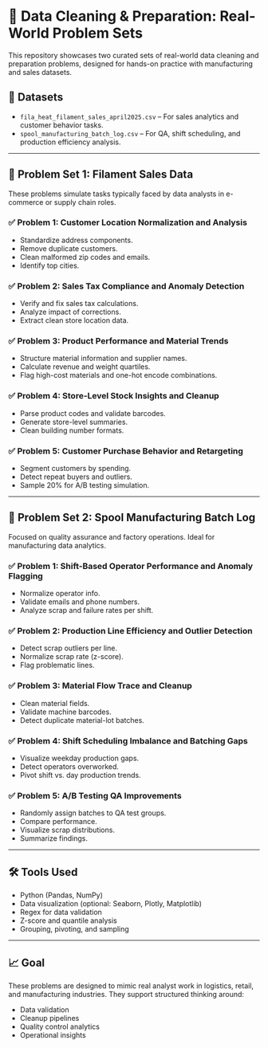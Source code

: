 # 🧪 Data Cleaning & Preparation: Real-World Problem Sets

This repository showcases two curated sets of real-world data cleaning and preparation problems, designed for hands-on practice with manufacturing and sales datasets.

## 📁 Datasets

- `fila_heat_filament_sales_april2025.csv` – For sales analytics and customer behavior tasks.
- `spool_manufacturing_batch_log.csv` – For QA, shift scheduling, and production efficiency analysis.

---

## 🧩 Problem Set 1: Filament Sales Data

These problems simulate tasks typically faced by data analysts in e-commerce or supply chain roles.

### ✅ Problem 1: Customer Location Normalization and Analysis
- Standardize address components.
- Remove duplicate customers.
- Clean malformed zip codes and emails.
- Identify top cities.

### ✅ Problem 2: Sales Tax Compliance and Anomaly Detection
- Verify and fix sales tax calculations.
- Analyze impact of corrections.
- Extract clean store location data.

### ✅ Problem 3: Product Performance and Material Trends
- Structure material information and supplier names.
- Calculate revenue and weight quartiles.
- Flag high-cost materials and one-hot encode combinations.

### ✅ Problem 4: Store-Level Stock Insights and Cleanup
- Parse product codes and validate barcodes.
- Generate store-level summaries.
- Clean building number formats.

### ✅ Problem 5: Customer Purchase Behavior and Retargeting
- Segment customers by spending.
- Detect repeat buyers and outliers.
- Sample 20% for A/B testing simulation.

---

## 🧩 Problem Set 2: Spool Manufacturing Batch Log

Focused on quality assurance and factory operations. Ideal for manufacturing data analytics.

### ✅ Problem 1: Shift-Based Operator Performance and Anomaly Flagging
- Normalize operator info.
- Validate emails and phone numbers.
- Analyze scrap and failure rates per shift.

### ✅ Problem 2: Production Line Efficiency and Outlier Detection
- Detect scrap outliers per line.
- Normalize scrap rate (z-score).
- Flag problematic lines.

### ✅ Problem 3: Material Flow Trace and Cleanup
- Clean material fields.
- Validate machine barcodes.
- Detect duplicate material-lot batches.

### ✅ Problem 4: Shift Scheduling Imbalance and Batching Gaps
- Visualize weekday production gaps.
- Detect operators overworked.
- Pivot shift vs. day production trends.

### ✅ Problem 5: A/B Testing QA Improvements
- Randomly assign batches to QA test groups.
- Compare performance.
- Visualize scrap distributions.
- Summarize findings.

---

## 🛠️ Tools Used

- Python (Pandas, NumPy)
- Data visualization (optional: Seaborn, Plotly, Matplotlib)
- Regex for data validation
- Z-score and quantile analysis
- Grouping, pivoting, and sampling

---

## 📈 Goal

These problems are designed to mimic real analyst work in logistics, retail, and manufacturing industries. They support structured thinking around:
- Data validation
- Cleanup pipelines
- Quality control analytics
- Operational insights

